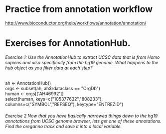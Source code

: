 # Practice from annotation workflow 

http://www.bioconductor.org/help/workflows/annotation/annotation/

# Exercises for AnnotationHub.

###### Exercise 1: Use the AnnotationHub to extract UCSC data that is from Homo sapiens and also specifically from the hg19 genome. What happens to the hub object as you filter data at each step?  
ah <- AnnotationHub()  
orgs <- subset(ah, ah$rdataclass == "OrgDb")  
human <- orgs[['AH46992']]  
select(human, keys=c("105377632","808233"), columns=c("SYMBOL","REFSEQ"), keytype="ENTREZID")


###### Exercise 2 Now that you have basically narrowed things down to the hg19 annotations from UCSC genome browser, lets get one of these annotations. Find the oreganno track and save it into a local variable.  

